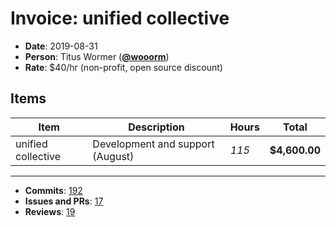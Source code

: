 # Invoice: unified collective

* **Date**: 2019-08-31
* **Person**: Titus Wormer ([**@wooorm**](https://github.com/wooorm))
* **Rate**: $40/hr (non-profit, open source discount)

## Items

| Item               | Description                      | Hours | Total         |
| ------------------ | -------------------------------- | ----- | ------------- |
| unified collective | Development and support (August) | *115* | **$4,600.00** |

***

* **Commits**: [192](https://github.com/search?q=author%3Awooorm+committer-date%3A%222019-08-01..2019-09-01%22\&type=Commits)
* **Issues and PRs**: [17](https://github.com/search?q=author%3Awooorm+created%3A%222019-08-01..2019-09-01%22\&type=Issues)
* **Reviews**: [19](https://github.com/search?o=desc\&q=reviewed-by%3Awooorm+created%3A%222019-08-01..2019-09-01%22\&s=created\&type=Issues)

